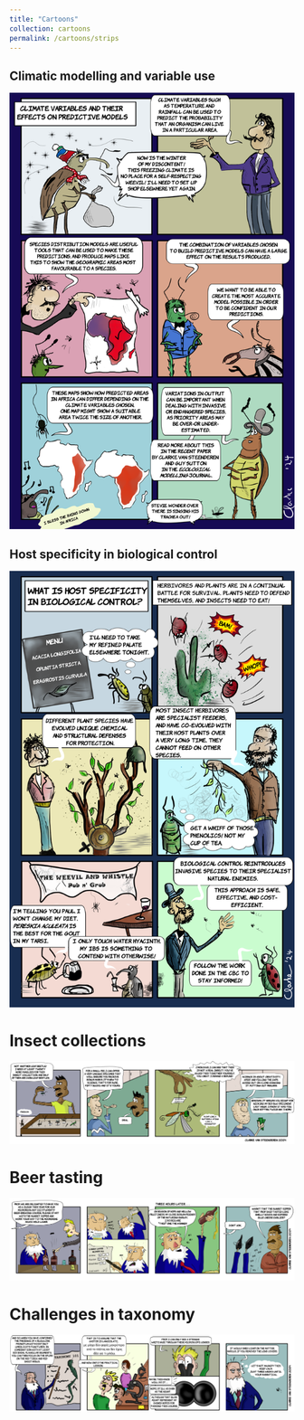 ```yaml
---
title: "Cartoons"
collection: cartoons
permalink: /cartoons/strips
---
```


## Climatic modelling and variable use
![](/images/acp.png)

## Host specificity in biological control
![](/images/host_specificity.png)

# Insect collections
![](/images/collection.png)

# Beer tasting 
![](/images/beer.png)

# Challenges in taxonomy
![](/images/taxonomy.png)

